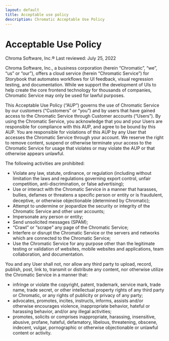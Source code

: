 ```yaml
---
layout: default
title: Acceptable use policy
description: Chromatic Acceptable Use Policy
---
```


# Acceptable Use Policy

Chroma Software, Inc.®
Last reviewed: July 25, 2022

Chroma Software, Inc., a business corporation (herein “Chromatic”, “we”, “us” or “our”), offers a cloud service (herein “Chromatic Service”) for Storybook that automates workﬂows for UI feedback, visual regression testing, and documentation. While we support the development of UIs to help create the core frontend technology for thousands of companies, Chromatic Service may only be used for lawful purposes.

This Acceptable Use Policy (“AUP”) governs the use of Chromatic Service by our customers (“Customers” or “you”) and by users that have gained access to the Chromatic Service through Customer accounts (“Users”). By using the Chromatic Service, you acknowledge that you and your Users are responsible for compliance with this AUP, and agree to be bound by this AUP. You are responsible for violations of this AUP by any User that accesses the Chromatic Service through your account. We reserve the right to remove content, suspend or otherwise terminate your access to the Chromatic Service for usage that violates or may violate the AUP or that otherwise appears unlawful.

The following activities are prohibited:

- Violate any law, statute, ordinance, or regulation (including without limitation the laws and regulations governing export control, unfair competition, anti-discrimination, or false advertising);
- Use or interact with the Chromatic Service in a manner that harasses, bullies, defames or threatens a speciﬁc person or entity or is fraudulent, deceptive, or otherwise objectionable (determined by Chromatic);
- Attempt to undermine or jeopardize the security or integrity of the Chromatic Service and other user accounts;
- Impersonate any person or entity;
- Send unsolicited messages (SPAM);
- “Crawl” or “scrape” any page of the Chromatic Service;
- Interfere or disrupt the Chromatic Service or the servers and networks which are connected to the Chromatic Service;
- Use the Chromatic Service for any purpose other than the legitimate testing or validation of websites, mobile websites and applications, team collaboration, and documentation.

You and any User shall not, nor allow any third party to upload, record, publish, post, link to, transmit or distribute any content, nor otherwise utilize the Chromatic Service in a manner that:

- infringe or violate the copyright, patent, trademark, service mark, trade name, trade secret, or other intellectual property rights of any third party or Chromatic, or any rights of publicity or privacy of any party;
- advocates, promotes, incites, instructs, informs, assists and/or otherwise encourages violence, inappropriate behavior, hateful or harassing behavior, and/or any illegal activities;
- promotes, solicits or comprises inappropriate, harassing, insensitive, abusive, profane, hateful, defamatory, libelous, threatening, obscene, indecent, vulgar, pornographic or otherwise objectionable or unlawful content or activity.
